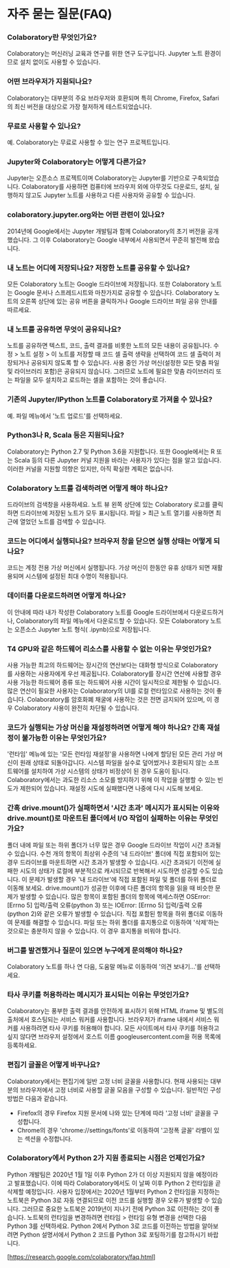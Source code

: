 # 자주 묻는 질문(FAQ)

### Colaboratory란 무엇인가요?
Colaboratory는 머신러닝 교육과 연구를 위한 연구 도구입니다. Jupyter 노트 환경이므로 설치 없이도 사용할 수 있습니다.

### 어떤 브라우저가 지원되나요?
Colaboratory는 대부분의 주요 브라우저와 호환되며 특히 Chrome, Firefox, Safari의 최신 버전을 대상으로 가장 철저하게 테스트되었습니다.

### 무료로 사용할 수 있나요?
예. Colaboratory는 무료로 사용할 수 있는 연구 프로젝트입니다.

### Jupyter와 Colaboratory는 어떻게 다른가요?
Jupyter는 오픈소스 프로젝트이며 Colaboratory는 Jupyter를 기반으로 구축되었습니다. Colaboratory를 사용하면 컴퓨터에 브라우저 외에 아무것도 다운로드, 설치, 실행하지 않고도 Jupyter 노트를 사용하고 다른 사용자와 공유할 수 있습니다.

### colaboratory.jupyter.org와는 어떤 관련이 있나요?
2014년에 Google에서는 Jupyter 개발팀과 함께 Colaboratory의 초기 버전을 공개했습니다. 그 이후 Colaboratory는 Google 내부에서 사용되면서 꾸준히 발전해 왔습니다.

### 내 노트는 어디에 저장되나요? 저장한 노트를 공유할 수 있나요?
모든 Colaboratory 노트는 Google 드라이브에 저장됩니다. 또한 Colaboratory 노트는 Google 문서나 스프레드시트와 마찬가지로 공유할 수 있습니다. Colaboratory 노트의 오른쪽 상단에 있는 공유 버튼을 클릭하거나 Google 드라이브 파일 공유 안내를 따르세요.

### 내 노트를 공유하면 무엇이 공유되나요?
노트를 공유하면 텍스트, 코드, 출력 결과를 비롯한 노트의 모든 내용이 공유됩니다. 수정 > 노트 설정 > 이 노트를 저장할 때 코드 셀 출력 생략을 선택하여 코드 셀 출력이 저장되거나 공유되지 않도록 할 수 있습니다. 사용 중인 가상 머신(설정한 모든 맞춤 파일 및 라이브러리 포함)은 공유되지 않습니다. 그러므로 노트에 필요한 맞춤 라이브러리 또는 파일을 모두 설치하고 로드하는 셀을 포함하는 것이 좋습니다.

### 기존의 Jupyter/IPython 노트를 Colaboratory로 가져올 수 있나요?
예. 파일 메뉴에서 '노트 업로드'를 선택하세요.

### Python3나 R, Scala 등은 지원되나요?
Colaboratory는 Python 2.7 및 Python 3.6을 지원합니다. 또한 Google에서는 R 또는 Scala 등의 다른 Jupyter 커널 지원을 바라는 사용자가 있다는 점을 알고 있습니다. 이러한 커널을 지원할 의향은 있지만, 아직 확실한 계획은 없습니다.

### Colaboratory 노트를 검색하려면 어떻게 해야 하나요?
드라이브의 검색창을 사용하세요. 노트 뷰 왼쪽 상단에 있는 Colaboratory 로고를 클릭하면 드라이브에 저장된 노트가 모두 표시됩니다. 파일 > 최근 노트 열기를 사용하면 최근에 열었던 노트를 검색할 수 있습니다.

### 코드는 어디에서 실행되나요? 브라우저 창을 닫으면 실행 상태는 어떻게 되나요?
코드는 계정 전용 가상 머신에서 실행됩니다. 가상 머신이 한동안 유휴 상태가 되면 재활용되며 시스템에 설정된 최대 수명이 적용됩니다.

### 데이터를 다운로드하려면 어떻게 하나요?
이 안내에 따라 내가 작성한 Colaboratory 노트를 Google 드라이브에서 다운로드하거나, Colaboratory의 파일 메뉴에서 다운로드할 수 있습니다. 모든 Colaboratory 노트는 오픈소스 Jupyter 노트 형식( .ipynb)으로 저장됩니다.

### T4 GPU와 같은 하드웨어 리소스를 사용할 수 없는 이유는 무엇인가요?
사용 가능한 최고의 하드웨어는 장시간의 연산보다는 대화형 방식으로 Colaboratory를 사용하는 사용자에게 우선 제공됩니다. Colaboratory를 장시간 연산에 사용할 경우 사용 가능한 하드웨어 종류 또는 하드웨어 사용 시간이 일시적으로 제한될 수 있습니다. 많은 연산이 필요한 사용자는 Colaboratory의 UI를 로컬 런타임으로 사용하는 것이 좋습니다.
Colaboratory를 암호화폐 채굴에 사용하는 것은 전면 금지되어 있으며, 이 경우 Colaboratory 사용이 완전히 차단될 수 있습니다.

### 코드가 실행되는 가상 머신을 재설정하려면 어떻게 해야 하나요? 간혹 재설정이 불가능한 이유는 무엇인가요?
'런타임' 메뉴에 있는 '모든 런타임 재설정'을 사용하면 나에게 할당된 모든 관리 가상 머신이 원래 상태로 되돌아갑니다. 시스템 파일을 실수로 덮어썼거나 호환되지 않는 소프트웨어를 설치하여 가상 시스템의 상태가 비정상이 된 경우 도움이 됩니다. Colaboratory에서는 과도한 리소스 소모를 방지하기 위해 이 작업을 실행할 수 있는 빈도가 제한되어 있습니다. 재설정 시도에 실패했다면 나중에 다시 시도해 보세요.

### 간혹 drive.mount()가 실패하면서 '시간 초과' 메시지가 표시되는 이유와 drive.mount()로 마운트된 폴더에서 I/O 작업이 실패하는 이유는 무엇인가요?
폴더 내에 파일 또는 하위 폴더가 너무 많은 경우 Google 드라이브 작업이 시간 초과될 수 있습니다. 수천 개의 항목이 최상위 수준의 '내 드라이브' 폴더에 직접 포함되어 있는 경우 드라이브를 마운트하면 시간 초과가 발생할 수 있습니다. 시간 초과되기 이전에 실패한 시도의 상태가 로컬에 부분적으로 캐시되므로 반복해서 시도하면 성공할 수도 있습니다. 이 문제가 발생할 경우 '내 드라이브'에 직접 포함된 파일 및 폴더를 하위 폴더로 이동해 보세요. drive.mount()가 성공한 이후에 다른 폴더의 항목을 읽을 때 비슷한 문제가 발생할 수 있습니다. 많은 항목이 포함된 폴더의 항목에 액세스하면 OSError: [Errno 5] 입력/출력 오류(python 3) 또는 IOError: [Errno 5] 입력/출력 오류(python 2)와 같은 오류가 발생할 수 있습니다. 직접 포함된 항목을 하위 폴더로 이동하여 문제를 해결할 수 있습니다.
파일 또는 하위 폴더를 휴지통으로 이동하여 '삭제'하는 것으로는 충분하지 않을 수 있습니다. 이 경우 휴지통을 비워야 합니다.

### 버그를 발견했거나 질문이 있으면 누구에게 문의해야 하나요?
Colaboratory 노트를 하나 연 다음, 도움말 메뉴로 이동하여 '의견 보내기...'를 선택하세요.

### 타사 쿠키를 허용하라는 메시지가 표시되는 이유는 무엇인가요?
Colaboratory는 풍부한 출력 결과를 안전하게 표시하기 위해 HTML iframe 및 별도의 출처에서 호스팅되는 서비스 워커를 사용합니다.
브라우저가 iframe 내에서 서비스 워커를 사용하려면 타사 쿠키를 허용해야 합니다.
모든 사이트에서 타사 쿠키를 허용하고 싶지 않다면 브라우저 설정에서 호스트 이름 googleusercontent.com을 허용 목록에 등록하세요.

### 편집기 글꼴은 어떻게 바꾸나요?
Colaboratory에서는 편집기에 일반 고정 너비 글꼴을 사용합니다. 현재 사용되는 대부분의 브라우저에서 고정 너비로 사용할 글꼴 모음을 구성할 수 있습니다. 일반적인 구성방법은 다음과 같습니다.
- Firefox의 경우 Firefox 지원 문서에 나와 있는 단계에 따라 '고정 너비' 글꼴을 구성합니다.
- Chrome의 경우 'chrome://settings/fonts'로 이동하여 '고정폭 글꼴' 라벨이 있는 섹션을 수정합니다.

### Colaboratory에서 Python 2가 지원 종료되는 시점은 언제인가요?
Python 개발팀은 2020년 1월 1일 이후 Python 2가 더 이상 지원되지 않을 예정이라고 발표했습니다. 이에 따라 Colaboratory에서도 이 날짜 이후 Python 2 런타임을 곧 삭제할 예정입니다.
사용자 입장에서는 2020년 1월부터 Python 2 런타임을 지정하는 노트북은 Python 3로 자동 연결되므로 이전 코드를 실행할 경우 오류가 발생할 수 있습니다. 그러므로 중요한 노트북은 2019년이 지나기 전에 Python 3로 이전하는 것이 좋습니다.
노트북의 런타임을 변경하려면 런타임 > 런타임 유형 변경을 선택한 다음 Python 3를 선택하세요. Python 2에서 Python 3로 코드를 이전하는 방법을 알아보려면 Python 설명서에서 Python 2 코드를 Python 3로 포팅하기를 참고하시기 바랍니다.

[https://research.google.com/colaboratory/faq.html]
